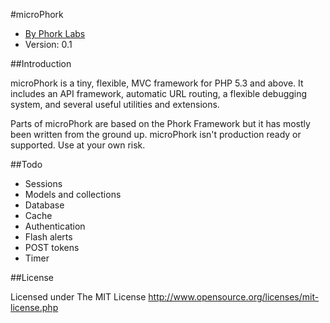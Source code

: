 #microPhork

* [By Phork Labs](http://phorklabs.com/)
* Version: 0.1


##Introduction

microPhork is a tiny, flexible, MVC framework for PHP 5.3 and above. It includes an API framework, automatic URL routing, a flexible debugging system, and several useful utilities and extensions.

Parts of microPhork are based on the Phork Framework but it has mostly been written from the ground up. microPhork isn't production ready or supported. Use at your own risk.


##Todo

* Sessions
* Models and collections
* Database
* Cache
* Authentication
* Flash alerts
* POST tokens
* Timer


##License

Licensed under The MIT License
<http://www.opensource.org/licenses/mit-license.php>